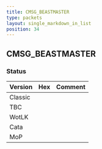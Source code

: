 ```yaml
---
title: CMSG_BEASTMASTER
type: packets
layout: single_markdown_in_list
position: 34
---
```


## CMSG_BEASTMASTER

### Status

Version    | Hex        | Comment
---------- | ---------- | ---------- 
Classic    |            |
TBC        |            |
WotLK      |            |
Cata       |            |
MoP        |            |